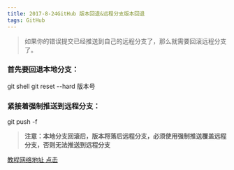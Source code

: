 ```yaml
---
title: 2017-8-24GitHub 版本回退&远程分支版本回退
tags: GitHub
---
```

> 如果你的错误提交已经推送到自己的远程分支了，那么就需要回滚远程分支了。 

### 首先要回退本地分支：

git shell
git reset --hard 版本号

### 紧接着强制推送到远程分支：

git push -f

> **注意：本地分支回滚后，版本将落后远程分支，必须使用强制推送覆盖远程分支，否则无法推送到远程分支** 





[教程网络地址 点击][1]


  [1]: http://blog.csdn.net/fuchaosz/article/details/52170105